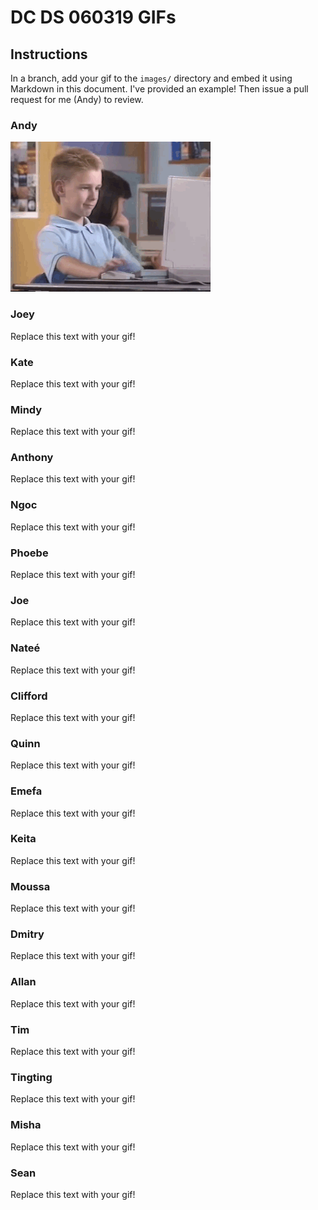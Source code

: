 # DC DS 060319 GIFs

## Instructions

In a branch, add your gif to the `images/` directory and embed it using Markdown in this document.  I've provided an example!  Then issue a pull request for me (Andy) to review.

### Andy
![Andy as a 10 year old](images/andy.gif)
### Joey
Replace this text with your gif!
### Kate
Replace this text with your gif!
### Mindy
Replace this text with your gif!
### Anthony
Replace this text with your gif!
### Ngoc
Replace this text with your gif!
### Phoebe
Replace this text with your gif!
### Joe
Replace this text with your gif!
### Nateé
Replace this text with your gif!
### Clifford
Replace this text with your gif!
### Quinn
Replace this text with your gif!
### Emefa
Replace this text with your gif!
### Keita
Replace this text with your gif!
### Moussa
Replace this text with your gif!
### Dmitry
Replace this text with your gif!
### Allan
Replace this text with your gif!
### Tim
Replace this text with your gif!
### Tingting
Replace this text with your gif!
### Misha
Replace this text with your gif!
### Sean
Replace this text with your gif!
